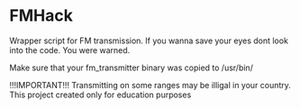 # FMHack
Wrapper script for FM transmission. If you wanna save your eyes dont look into the code. You were warned.

Make sure that your fm_transmitter binary was copied to /usr/bin/

!!!IMPORTANT!!! Transmitting on some ranges may be illigal in your country. This project created only for education purposes
